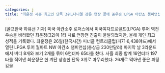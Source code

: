 ```yaml
---
categories: j
title: "최운정 시즌 최고인 단독 3위…다니엘 강은 연장 끝에 준우승 LPGA 아칸소 챔피언십"
---
```

[골프한국 하유선 기자] 미국 아칸소주 로저스에서 미국여자프로골프(LPGA) 투어 역전 우승을 바라봤던 최운정(32)이 1타 차로 연장전 진출이 불발되었지만, 올해 개인 최고 성적을 기록했다. 최운정은 26일(한국시간) 피너클 컨트리클럽(파71·6,438야드)에서 열린 LPGA 투어 월마트 NW 아칸소 챔피언십(총상금 230만달러) 마지막 날 3라운드에서 버디 8개와 보기 2개를 묶어 6언더파 65타를 쳤다. 사흘 최종 합계 16언더파 197타를 적어낸 최운정은 한 계단 상승한 단독 3위로 마무리했다. 26개로 막아낸 좋은 퍼팅감을
